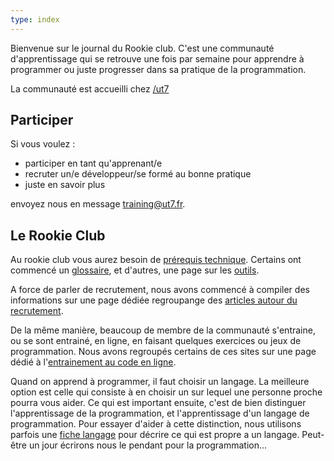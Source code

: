 ```yaml
---
type: index
---
```


Bienvenue sur le journal du Rookie club. C'est une communauté d'apprentissage qui se retrouve une fois par semaine pour apprendre à programmer ou juste progresser dans sa pratique de la programmation.

La communauté est accueilli chez [/ut7](https://ut7.fr)

## Participer

Si vous voulez :

- participer en tant qu'apprenant/e
- recruter un/e développeur/se formé au bonne pratique
- juste en savoir plus

envoyez nous en message [training@ut7.fr](mailto:training@ut7.fr).

## Le Rookie Club

Au rookie club vous aurez besoin de [prérequis technique](les-prerequis). Certains ont commencé un [glossaire](glossaire), et d'autres, une page sur les [outils](outils).

A force de parler de recrutement, nous avons commencé à compiler des informations sur une page dédiée regroupange des [articles autour du recrutement](article-autour-du-recrutement).

De la même manière, beaucoup de membre de la communauté s'entraine, ou se sont entrainé, en ligne, en faisant quelques exercices ou jeux de programmation. Nous avons regroupés certains de ces sites sur une page dédié à l'[entrainement au code en ligne](entrainement_au_code_en_ligne).

Quand on apprend à programmer, il faut choisir un langage. La meilleure option est celle qui consiste à en choisir un sur lequel une personne proche pourra vous aider. Ce qui est important ensuite, c'est de bien distinguer l'apprentissage de la programmation, et l'apprentissage d'un langage de programmation. Pour essayer d'aider à cette distinction, nous utilisons parfois une [fiche langage](fiche-langage) pour décrire ce qui est propre a un langage. Peut-être un jour écrirons nous le pendant pour la programmation...
